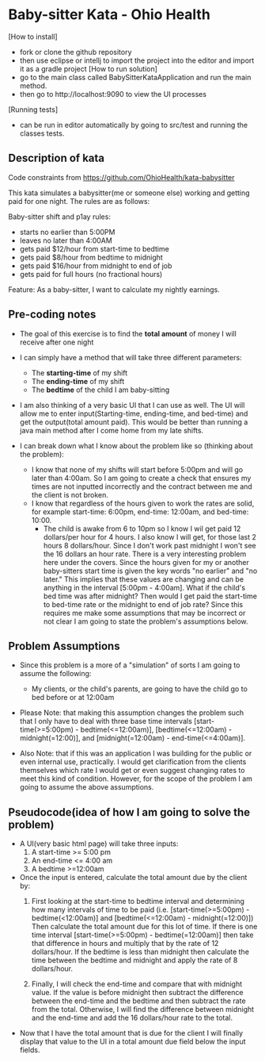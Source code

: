 # Baby-sitter Kata - Ohio Health
[How to install]
- fork or clone the github repository
- then use eclipse or intellj to import the project into the editor and import it as a gradle project
[How to run solution]
- go to the main class called BabySitterKataApplication and run the main method.
- then go to http://localhost:9090 to view the UI processes

[Running tests]
- can be run in editor automatically by going to src/test and running the classes tests. 

## Description of kata
Code constraints from https://github.com/OhioHealth/kata-babysitter 

This kata simulates a babysitter(me or someone else) working and getting paid for one night.  The rules are as follows:

Baby-sitter shift and p1ay rules:
- starts no earlier than 5:00PM
- leaves no later than 4:00AM
- gets paid $12/hour from start-time to bedtime
- gets paid $8/hour from bedtime to midnight
- gets paid $16/hour from midnight to end of job
- gets paid for full hours (no fractional hours)

Feature:
As a baby-sitter, I want to calculate my
nightly earnings.  

## Pre-coding notes
- The goal of this exercise is to find the **total amount** of money I will receive after one night 
- I can simply have a method that will take three different parameters: 
	- The **starting-time** of my shift
	- The **ending-time** of my shift
	- The **bedtime** of the child I am baby-sitting
- I am also thinking of a very basic UI that I can use as well. The UI will allow me to enter input(Starting-time, ending-time, and bed-time)
 and get the output(total amount paid). This would be better than running a java main method after I come home from my late shifts.

- I can break down what I know about the problem like so (thinking about the problem):
    - I know that none of my shifts will start before 5:00pm and will go later than 4:00am. So I am going to create a
    check that ensures my times are not inputted incorrectly and the contract between me and the client is not broken.
    - I know that regardless of the hours given to work the rates are solid, for example start-time: 6:00pm, end-time: 12:00am, and 
    bed-time: 10:00. 
        - The child is awake from 6 to 10pm so I know I wil get paid 12 dollars/per hour for 4 hours. I also know I will get, for those 
        last 2 hours 8 dollars/hour. Since I don't work past midnight I won't see the 16 dollars an hour rate.
    There is a very interesting problem here under the covers. Since the hours given for my or another 
    baby-sitters start time is given the key words "no earlier" and "no later." This implies that these values are changing
    and can be anything in the interval [5:00pm - 4:00am]. What if the child's bed time was after midnight? Then would I get paid
    the start-time to bed-time rate or the midnight to end of job rate? Since this requires me make some assumptions that may be
    incorrect or not clear I am going to state the problem's assumptions below.   
        
 
## Problem Assumptions
- Since this problem is a more of a "simulation" of sorts I am going to assume the following:
    - My clients, or the child's parents, are going to have the child go to bed before or at 12:00am    
- Please Note: that making this assumption changes the problem such that I only have to deal with three base
time intervals [start-time(>=5:00pm) - bedtime(<=12:00am)], [bedtime(<=12:00am) - midnight(=12:00)], 
and [midnight(=12:00am) - end-time(<=4:00am)].

- Also Note: that if this was an application I was building for the public or even internal use, practically. I would
get clarification from the clients themselves which rate I would get or even suggest changing rates to 
meet this kind of condition. However, for the scope of the problem I am going to assume the above assumptions. 

## Pseudocode(idea of how I am going to solve the problem)
- A UI(very basic html page) will take three inputs:
	1. A start-time >= 5:00 pm
	2. An end-time <= 4:00 am
	3. A bedtime >=12:00am
- Once the input is entered, calculate the total amount due by the client by:
    1. First looking at the start-time to bedtime interval and determining how many intervals of time to be paid
        (i.e. [start-time(>=5:00pm) - bedtime(<12:00am)] and [bedtime(<=12:00am) - midnight(=12:00)]) Then calculate the
        total amount due for this lot of time. If there is one time interval [start-time(>=5:00pm) - bedtime(=12:00am)] then 
        take that difference in hours and multiply that by the rate of 12 dollars/hour. If the bedtime is less than midnight then calculate
        the time between the bedtime and midnight and apply the rate of 8 dollars/hour.
         
    2.  Finally, I will check the end-time and compare that with midnight value. If the value is before midnight then subtract the difference
        between the end-time and the bedtime and then subtract the rate from the total. Otherwise, I will find the difference between
        midnight and the end-time and add the 16 dollars/hour rate to the total. 
- Now that I have the total amount that is due for the client I will finally display that value to the UI in a
  total amount due field below the input fields.  
